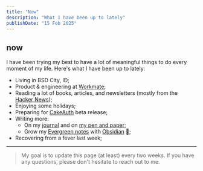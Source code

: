 ```yaml
---
title: "Now"
description: "What I have been up to lately"
publishDate: "15 Feb 2025"
---
```


## now

I have been trying my best to have a lot of meaningful things to do every moment of my life. Here's what I have been up to lately:

- Living in BSD City, ID;
- Product & engineering at [Workmate](https://workmate.asia);
- Reading a lot of books, articles, and newsletters (mostly from the [Hacker News](https://news.ycombinator.com));
- Enjoying some holidays;
- Preparing for [CakeAuth](https://cakeauth.com) beta release;
- Writing more:
  - On my [journal](https://hisam.dev/journals) and on [my pen and paper](https://hisam.dev/uses);
  - Grow my [Evergreen notes](https://notes.andymatuschak.org/Evergreen_notes) with [Obsidian](https://obsidian.md) 🌱;
- Recovering from a fever last week;

---

> My goal is to update this page (at least) every two weeks. If you have any questions, please don't hesitate to reach out to me.
